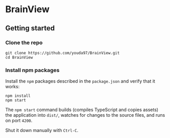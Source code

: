 # BrainView

## Getting started

### Clone the repo
```
git clone https://github.com/youda97/BrainView.git
cd BrainView
```

### Install npm packages

Install the `npm` packages described in the `package.json` and verify that it works:

```shell
npm install
npm start
```

The `npm start` command builds (compiles TypeScript and copies assets) the application into `dist/`, watches for changes to the source files, and runs on port `4200`.

Shut it down manually with `Ctrl-C`.
